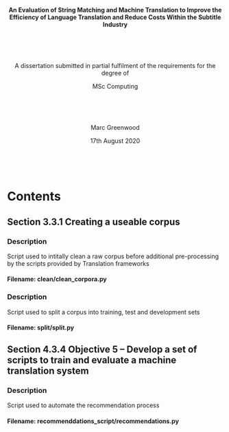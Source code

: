 
<p align="center">
  <b>An Evaluation of String Matching and Machine Translation to Improve the Efficiency of Language Translation and Reduce Costs Within the Subtitle Industry
</b>
</p>

  <br/>
  <br/>
  <br/>
<p align="center">
  A dissertation submitted in partial fulfilment of the requirements for the degree of
</p>
<p align="center">
  MSc Computing<br>
</p>
  <br/>
  <br/>
  <br/>
<p align="center">
  Marc Greenwood <br>
</p>
<p align="center">
  17th August 2020<br>
</p>
  <br/>
  <br/>
  <br/>

# Contents

## Section 3.3.1 Creating a useable corpus

### Description

<p>
Script used to intitally clean a raw corpus before additional pre-processing by the scripts provided by Translation frameworks
</p>

#### Filename: clean/clean_corpora.py


### Description

<p>
Script used to split a corpus into training, test and development sets
</p>

#### Filename: split/split.py

## Section 4.3.4 Objective 5 – Develop a set of scripts to train and evaluate a machine translation system

### Description

<p>
Script used to automate the recommendation process
</p>

#### Filename: recommenddations_script/recommendations.py
